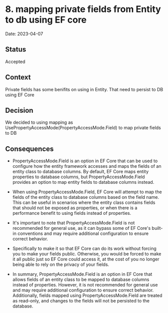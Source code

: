 # 8. mapping private fields from Entity to db using EF core

Date: 2023-04-07

## Status

Accepted

## Context

Private fields has some benifits on using in Entity. That need to persist to DB using EF Core

## Decision

We decided to using mapping as UsePropertyAccessMode(PropertyAccessMode.Field) to map private fields to DB

## Consequences

- PropertyAccessMode.Field is an option in EF Core that can be used to configure how the entity framework accesses and maps the fields of an entity class to database columns. By default, EF Core maps entity properties to database columns, but PropertyAccessMode.Field provides an option to map entity fields to database columns instead.

- When using PropertyAccessMode.Field, EF Core will attempt to map the fields of the entity class to database columns based on the field name. This can be useful in scenarios where the entity class contains fields that should not be exposed as properties, or when there is a performance benefit to using fields instead of properties.

- It's important to note that PropertyAccessMode.Field is not recommended for general use, as it can bypass some of EF Core's built-in conventions and may require additional configuration to ensure correct behavior. 

- Specifically to make it so that EF Core can do its work without forcing you to make your fields public. Otherwise, you would be forced to make it all public just so EF Core could access it, at the cost of you no longer being able to rely on the privacy of your fields.

- In summary, PropertyAccessMode.Field is an option in EF Core that allows fields of an entity class to be mapped to database columns instead of properties. However, it is not recommended for general use and may require additional configuration to ensure correct behavior. Additionally, fields mapped using PropertyAccessMode.Field are treated as read-only, and changes to the fields will not be persisted to the database.




